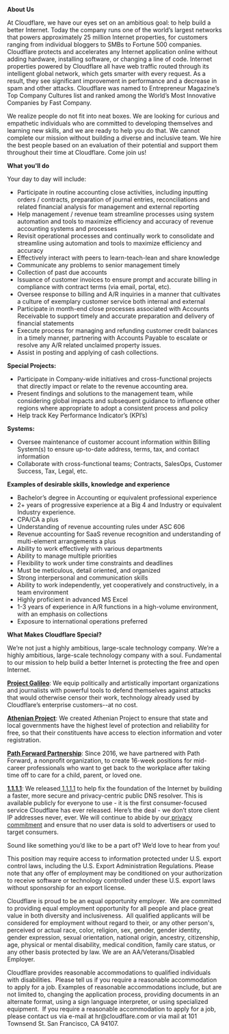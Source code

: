 <div class="content-intro">
	<div><strong>About Us</strong></div>
	<div>
		<p><span style="font-weight: 400;">At Cloudflare, we have our eyes set on an ambitious goal: to help build a better Internet. Today the company runs one of the world’s largest networks that powers approximately 25 million Internet properties, for customers ranging from individual bloggers to SMBs to Fortune 500 companies. Cloudflare protects and accelerates any Internet application online without adding hardware, installing software, or changing a line of code. Internet properties powered by Cloudflare all have web traffic routed through its intelligent global network, which gets smarter with every request. As a result, they see significant improvement in performance and a decrease in spam and other attacks. Cloudflare was named to Entrepreneur Magazine’s Top Company Cultures list and ranked among the World’s Most Innovative Companies by Fast Company.</span><span style="font-weight: 400;">&nbsp;</span></p>
		<p><span style="font-weight: 400;">We realize people do not fit into neat boxes. We are looking for curious and empathetic individuals who are committed to developing themselves and learning new skills, and we are ready to help you do that. We cannot complete our mission without building a diverse and inclusive team. We hire the best people based on an evaluation of their potential and support them throughout their time at Cloudflare. Come join us!&nbsp;</span></p>
	</div>
</div>
<p><strong>What you'll do</strong></p>
<p><span style="font-weight: 400;">Your day to day will include:</span></p>
<ul>
	<li style="font-weight: 400;"><span style="font-weight: 400;">Participate in routine accounting close activities, including inputting orders / contracts, preparation of journal entries, reconciliations and related financial analysis for management and external reporting</span></li>
	<li style="font-weight: 400;"><span style="font-weight: 400;">Help management / revenue team streamline processes using system automation and tools to maximize efficiency and accuracy of revenue accounting systems and processes</span></li>
	<li style="font-weight: 400;"><span style="font-weight: 400;">Revisit operational processes and continually work to consolidate and streamline using automation and tools to maximize efficiency and accuracy</span></li>
	<li style="font-weight: 400;"><span style="font-weight: 400;">Effectively interact with peers to learn-teach-lean and share knowledge</span></li>
	<li style="font-weight: 400;"><span style="font-weight: 400;">Communicate any problems to senior management timely</span></li>
	<li style="font-weight: 400;"><span style="font-weight: 400;">Collection of past due accounts</span></li>
	<li style="font-weight: 400;"><span style="font-weight: 400;">Issuance of customer invoices to ensure prompt and accurate billing in compliance with contract terms (via email, portal, etc).&nbsp;</span></li>
	<li style="font-weight: 400;"><span style="font-weight: 400;">Oversee response to billing and A/R inquiries in a manner that cultivates a culture of exemplary customer service both internal and external</span></li>
	<li style="font-weight: 400;"><span style="font-weight: 400;">Participate in month-end close processes associated with Accounts Receivable to support timely and accurate preparation and delivery of financial statements</span></li>
	<li style="font-weight: 400;"><span style="font-weight: 400;">Execute process for managing and refunding customer credit balances in a timely manner, partnering with Accounts Payable to escalate or resolve any A/R related unclaimed property issues.</span></li>
	<li style="font-weight: 400;"><span style="font-weight: 400;">Assist in posting and applying of cash collections.</span></li>
</ul>
<p><strong>Special Projects:</strong></p>
<ul>
	<li style="font-weight: 400;"><span style="font-weight: 400;">Participate in Company-wide initiatives and cross-functional projects that directly impact or relate to the revenue accounting area.</span></li>
	<li style="font-weight: 400;"><span style="font-weight: 400;">Present findings and solutions to the management team, while considering global impacts and subsequent guidance to influence other regions where appropriate to adopt a consistent process and policy</span></li>
	<li style="font-weight: 400;"><span style="font-weight: 400;">Help track Key Performance Indicator’s (KPI’s)</span></li>
</ul>
<p><strong>Systems:</strong></p>
<ul>
	<li style="font-weight: 400;"><span style="font-weight: 400;">Oversee maintenance of customer account information within Billing System(s) to ensure up-to-date address, terms, tax, and contact information</span></li>
	<li style="font-weight: 400;"><span style="font-weight: 400;">Collaborate with cross-functional teams; Contracts, SalesOps, Customer Success, Tax, Legal, etc.</span></li>
</ul>
<p><strong>Examples of desirable skills, knowledge and experience</strong></p>
<ul>
	<li style="font-weight: 400;"><span style="font-weight: 400;">Bachelor’s degree in Accounting or equivalent professional experience</span></li>
	<li style="font-weight: 400;"><span style="font-weight: 400;">2+ years of progressive experience at a Big 4 and Industry or equivalent Industry experience.</span></li>
	<li style="font-weight: 400;"><span style="font-weight: 400;">CPA/CA a plus</span></li>
	<li style="font-weight: 400;"><span style="font-weight: 400;">Understanding of revenue accounting rules under ASC 606</span></li>
	<li style="font-weight: 400;"><span style="font-weight: 400;">Revenue accounting for SaaS revenue recognition and understanding of multi-element arrangements a plus</span></li>
	<li style="font-weight: 400;"><span style="font-weight: 400;">Ability to work effectively with various departments</span></li>
	<li style="font-weight: 400;"><span style="font-weight: 400;">Ability to manage multiple priorities</span></li>
	<li style="font-weight: 400;"><span style="font-weight: 400;">Flexibility to work under time constraints and deadlines</span></li>
	<li style="font-weight: 400;"><span style="font-weight: 400;">Must be meticulous, detail oriented, and organized</span></li>
	<li style="font-weight: 400;"><span style="font-weight: 400;">Strong interpersonal and communication skills</span></li>
	<li style="font-weight: 400;"><span style="font-weight: 400;">Ability to work independently, yet cooperatively and constructively, in a team environment</span></li>
	<li style="font-weight: 400;"><span style="font-weight: 400;">Highly proficient in advanced MS Excel</span></li>
	<li style="font-weight: 400;"><span style="font-weight: 400;">1-3 years of experience in A/R functions in a high-volume environment, with an emphasis on collections</span></li>
	<li style="font-weight: 400;"><span style="font-weight: 400;">Exposure to international operations preferred</span></li>
</ul>
<div class="content-conclusion">
	<p><strong>What Makes Cloudflare Special?</strong></p>
	<p><span style="font-weight: 400;">We’re not just a highly ambitious, large-scale technology company. We’re a highly ambitious, large-scale technology company with a soul. Fundamental to our mission to help build a better Internet is protecting the free and open Internet.</span></p>
	<p><a href="https://blog.cloudflare.com/protecting-free-expression-online/"><strong>Project Galileo</strong></a><span style="font-weight: 400;">: We equip politically and artistically important organizations and journalists with powerful tools to defend themselves against attacks that would otherwise censor their work, technology already used by Cloudflare’s enterprise customers--at no cost.</span></p>
	<p><strong><a href="https://www.cloudflare.com/athenian/">Athenian Project</a></strong><span style="font-weight: 400;">: We created Athenian Project to ensure that state and local governments have the highest level of protection and reliability for free, so that their constituents have access to election information and voter registration.</span></p>
	<p><a href="https://blog.cloudflare.com/tag/path-forward/"><strong>Path Forward Partnership</strong></a><span style="font-weight: 400;">: Since 2016, we have partnered with Path Forward, a nonprofit organization, to create 16-week positions for mid-career professionals who want to get back to the workplace after taking time off to care for a child, parent, or loved one.</span></p>
	<p><a href="https://1.1.1.1/"><strong>1.1.1.1</strong></a><span style="font-weight: 400;">: We released</span><a href="https://1.1.1.1/"> <span style="font-weight: 400;">1.1.1.1</span></a><span style="font-weight: 400;"> to help fix the foundation of the Internet by building a faster, more secure and privacy-centric public DNS resolver. This is available publicly for everyone to use - it is the first consumer-focused service Cloudflare has ever released. Here’s the deal - we don’t store client IP addresses never, ever. We will continue to abide by our</span><a href="https://developers.cloudflare.com/1.1.1.1/privacy/public-dns-resolver"> privacy commitment</a><span style="font-weight: 400;"> and ensure that no user data is sold to advertisers or used to target consumers.</span></p>
	<p><span style="font-weight: 400;">Sound like something you’d like to be a part of? We’d love to hear from you!</span></p>
	<p><span style="font-weight: 400;">This position may require access to information protected under U.S. export control laws, including the U.S. Export Administration Regulations. Please note that any offer of employment may be conditioned on your authorization to receive software or technology controlled under these U.S. export laws without sponsorship for an export license.</span></p>
	<p><span style="font-weight: 400;">Cloudflare is proud to be an equal opportunity employer. &nbsp;We are committed to providing equal employment opportunity for all people and place great value in both diversity and inclusiveness. &nbsp;All qualified applicants will be considered for employment without regard to their, or any other person's, perceived or actual</span> <span style="font-weight: 400;">race, color, religion, sex, gender, gender identity, gender expression, sexual orientation, national origin, ancestry, citizenship, age, physical or mental disability, medical condition, family care status, or any other basis protected by law. </span><span style="font-weight: 400;">We are an AA/Veterans/Disabled Employer.</span></p>
	<p><span style="font-weight: 400;">Cloudflare provides reasonable accommodations to qualified individuals with disabilities. &nbsp;Please tell us if you require a reasonable accommodation to apply for a job. Examples of reasonable accommodations include, but are not limited to, changing the application process, providing documents in an alternate format, using a sign language interpreter, or using specialized equipment. &nbsp;If you require a reasonable accommodation to apply for a job, please contact us via e-mail at </span><span style="font-weight: 400;">hr@cloudflare.com</span><span style="font-weight: 400;"> or via mail at 101 Townsend St. San Francisco, CA 94107.</span></p>
</div>